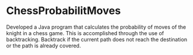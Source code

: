 # ChessProbabilitMoves
Developed a Java program that calculates the probability of moves of the knight in a chess game. This is accomplished through the use of backtracking. Backtrack if the current path does not reach the destination or the path is already covered.

